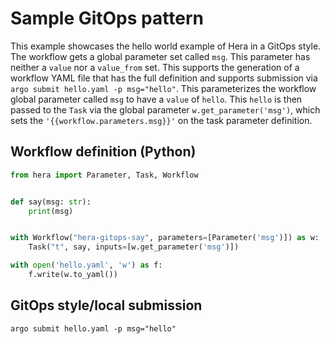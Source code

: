 # Sample GitOps pattern

This example showcases the hello world example of Hera in a GitOps style. The workflow gets a global parameter set
called `msg`. This parameter has neither a `value` nor a `value_from` set. This supports the generation of a workflow
YAML file that has the full definition and supports submission via `argo submit hello.yaml -p msg="hello"`. This
parameterizes the workflow global parameter called `msg` to have a `value` of `hello`. This `hello` is then passed to
the `Task` via the global parameter `w.get_parameter('msg')`, which sets the `'{{workflow.parameters.msg}}'` on the
task parameter definition.

## Workflow definition (Python)

```python
from hera import Parameter, Task, Workflow


def say(msg: str):
    print(msg)


with Workflow("hera-gitops-say", parameters=[Parameter('msg')]) as w:
    Task("t", say, inputs=[w.get_parameter('msg')])

with open('hello.yaml', 'w') as f:
    f.write(w.to_yaml())
```

## GitOps style/local submission

```shell
argo submit hello.yaml -p msg="hello"
```
